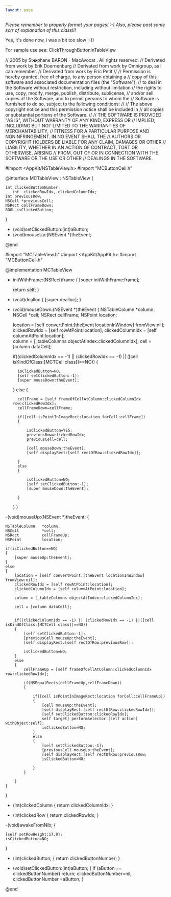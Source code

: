 ```yaml
---
layout: page
---
```


*Please remember to properly format your pages! :-) Also, please post some sort of explanation of this class!!!*

Yes, it's done now, i was a bit too slow :-))

For sample use see: ClickThroughButtonInTableView

    
//  2005 by St�phane BARON - MacAvocat . All rights reserved.
//  Derivated from work by Erik Doernenburg
//  Derivated from work by Omnigroup, as i can remember.
//  Derivated from work by Eric Petit
//
//  Permission is hereby granted, free of charge, to any person obtaining a
//  copy of this software and associated documentation files (the "Software"),
//  to deal in the Software without restriction, including without limitation
//  the rights to use, copy, modify, merge, publish, distribute, sublicense,
//  and/or sell copies of the Software, and to permit persons to whom the
//  Software is furnished to do so, subject to the following conditions:
//
//  The above copyright notice and this permission notice shall be included in
//  all copies or substantial portions of the Software.
// 
//  THE SOFTWARE IS PROVIDED "AS IS", WITHOUT WARRANTY OF ANY KIND, EXPRESS OR
//  IMPLIED, INCLUDING BUT NOT LIMITED TO THE WARRANTIES OF MERCHANTABILITY,
//  FITNESS FOR A PARTICULAR PURPOSE AND NONINFRINGEMENT. IN NO EVENT SHALL THE
//  AUTHORS OR COPYRIGHT HOLDERS BE LIABLE FOR ANY CLAIM, DAMAGES OR OTHER
//  LIABILITY, WHETHER IN AN ACTION OF CONTRACT, TORT OR OTHERWISE, ARISING
//  FROM, OUT OF OR IN CONNECTION WITH THE SOFTWARE OR THE USE OR OTHER
//  DEALINGS IN THE SOFTWARE.
 
 
#import <AppKit/NSTableView.h>
#import "MCButtonCell.h"

@interface MCTableView : NSTableView
{
	
	int clickedButtonNumber;
       int	clickedRowIdx, clickedColumnIdx;
	int previousRow;
	NSCell *previousCell;
	NSRect cellFrameDown;
	BOOL isClickedButton;
}


- (void)setClickedButton:(int)aButton;
- (void)mouseUp:(NSEvent *)theEvent;

@end



#import "MCTableView.h"
#import <AppKit/AppKit.h>
#import "MCButtonCell.h"

@implementation MCTableView


- initWithFrame:(NSRect)frame
{
    [super initWithFrame:frame];
	
    return self;
}


- (void)dealloc
{
    [super dealloc];
}


- (void)mouseDown:(NSEvent *)theEvent
{
    NSTableColumn	*column;
    NSCell			*cell;
    NSRect			cellFrame;
    NSPoint			location;
	
	location = [self convertPoint:[theEvent locationInWindow] fromView:nil];
    clickedRowIdx = [self rowAtPoint:location];
    clickedColumnIdx = [self columnAtPoint:location];        
	column = [_tableColumns objectAtIndex:clickedColumnIdx];
	cell = [column dataCell];
	
    if((clickedColumnIdx == -1) || (clickedRowIdx == -1) ||	([cell isKindOfClass:[MCTCell class]]==NO))
	{
		
		isClickedButton=NO;
		[self setClickedButton:-1];
        [super mouseDown:theEvent];
		
	}
    else
	{
		
		cellFrame = [self frameOfCellAtColumn:clickedColumnIdx row:clickedRowIdx];
		cellFrameDown=cellFrame;
		
		if([cell isPointInImageRect:location forCell:cellFrame])
		{
			
			isClickedButton=YES;
			previousRow=clickedRowIdx;
			previousCell=cell;
			
			[cell mouseDown:theEvent];
			[self displayRect:[self rectOfRow:clickedRowIdx]];
			
		}
		else
		{
			
			isClickedButton=NO;
			[self setClickedButton:-1];
			[super mouseDown:theEvent];
			
		}
	}
}

-(void)mouseUp:(NSEvent *)theEvent;
{
	
	NSTableColumn	*column;
    NSCell			*cell;
    NSRect			cellFrameUp;
    NSPoint			location;
	
	if(isClickedButton==NO)
	{
		[super mouseUp:theEvent];
	}
	else
	{	
		location = [self convertPoint:[theEvent locationInWindow] fromView:nil];
		clickedRowIdx = [self rowAtPoint:location];
		clickedColumnIdx = [self columnAtPoint:location];
		
		column = [_tableColumns objectAtIndex:clickedColumnIdx];
		
		cell = [column dataCell];
		
		
		if((clickedColumnIdx == -1) || (clickedRowIdx == -1) ||([cell isKindOfClass:[MCTCell class]]==NO))
        {
			[self setClickedButton:-1];
			[previousCell mouseUp:theEvent];
			[self displayRect:[self rectOfRow:previousRow]];
			
			isClickedButton=NO;
		}
		else
        {
			cellFrameUp = [self frameOfCellAtColumn:clickedColumnIdx row:clickedRowIdx];
			
			if(NSEqualRects(cellFrameUp,cellFrameDown))
			{
				
				if([cell isPointInImageRect:location forCell:cellFrameUp])
				{
					[cell mouseUp:theEvent];
					[self displayRect:[self rectOfRow:clickedRowIdx]];					
					[self setClickedButton:clickedRowIdx];
					self target] performSelector:[self action] withObject:self];
					isClickedButton=NO;
				}
				else
				{
					[self setClickedButton:-1];
					[previousCell mouseUp:theEvent];
					[self displayRect:[self rectOfRow:previousRow;
					isClickedButton=NO;
					
				}
			}
			
		}
	}
}

- (int)clickedColumn
{
    return clickedColumnIdx;
}

- (int)clickedRow
{
    return clickedRowIdx;
}

-(void)awakeFromNib;
{
	
	[self setRowHeight:17.0];
	isClickedButton=NO;
	
	
	
}

- (int)clickedButton;
{
    return clickedButtonNumber;
}

- (void)setClickedButton:(int)aButton;
{
    if (aButton == clickedButtonNumber)
        return;
    clickedButtonNumber=nil;
    clickedButtonNumber =aButton;
}

@end
